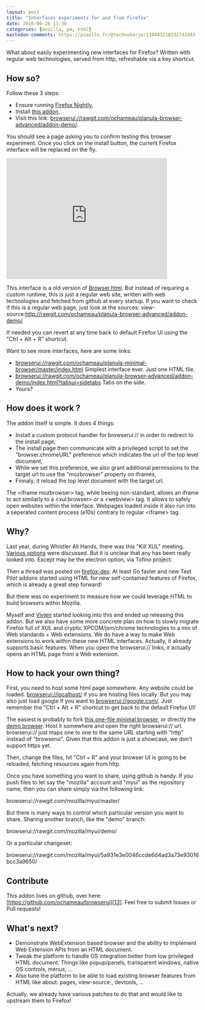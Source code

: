 ```yaml
---
layout: post
title: "Interfaces experiments for and from Firefox"
date: 2016-06-28 11:30
categories: [mozilla, pm, html]
mastodon-comments: https://piaille.fr/@technobarje/110443218332741943
---
```


What about easily experimenting new interfaces for Firefox?
Written with regular web technologies, served from http, refreshable via a key shortcut.

## How so?

Follow these 3 steps:

- Ensure running [Firefox Nightly][4],
- Install [this addon][3],
- Visit this link: [browserui://rawgit.com/ochameau/planula-browser-advanced/addon-demo/][5].

You should see a page asking you to confirm testing this browser experiment.
Once you click on the install button, the current Firefox interface will be replaced on the fly.

<iframe width="420" height="315" src="https://www.youtube.com/embed/JZemGiSl5LA" frameborder="0" allowfullscreen></iframe>

This interface is a old version of [Browser.html][6]. But instead of requiring a custom runtime, this is just a regular web site, written with web technologies and fetched from github at every startup.
If you want to check if this is a regular web page, just look at the sources:
  view-source:http://rawgit.com/ochameau/planula-browser-advanced/addon-demo/

If needed you can revert at any time back to default Firefox UI using the "Ctrl + Alt + R" shortcut.

Want to see more interfaces, here are some links:

* [browserui://rawgit.com/ochameau/planula-minimal-browser/master/index.html][12] Simplest interface ever. Just one HTML file.
* [browserui://rawgit.com/ochameau/planula-browser-advanced/addon-demo/index.html?tabsui=sidetabs][14] Tabs on the side.
* Yours?


## How does it work ?

The addon itself is simple. It does 4 things:

* Install a custom protocol handler for browserui:// in order to redirect to the install page,
* The install page then communicate with a privileged script to set the "browser.chromeURL" preference which indicates the url of the top level document,
* While we set this preference, we also grant additional permissions to the target url to use the "mozbrowser" property on iframes,
* Finnaly, it reload the top level document with the target url.

The &lt;iframe mozbrowser> tag, while beeing non-standard, allows an iframe to act similarly to a &lt;xul:browser> or a &lt;webview> tag. It allows to safely open websites within the interface. Webpages loaded inside it also run into a seperated content process (e10s) contrary to regular &lt;iframe> tag.


## Why?

Last year, during Whistler All Hands, there was this "Kill XUL" meeting.
[Various options][1] were discussed. But it is unclear that any has been really looked into.
Except may be the electron option, via Tofino project.

Then a thread was posted on [firefox-dev][2]. At least Go faster and new Test Pilot addons
started using HTML for new self-contained features of Firefox, which is already a great step forward!

But there was no experiment to measure how we could leverage HTML to build browsers within Mozilla.

Myself and [Vivien][7] started looking into this and ended up releasing this addon.
But we also have some more concrete plan on how to slowly migrate Firefox full of XUL and cryptic XPCOM/jsm/chrome technologies
to a mix of Web standards + Web extensions. We do have a way to make Web extensions to work within these new HTML interfaces.
Actually, it already supports basic features. When you open the browserui:// links, it actually opens an HTML page from a Web extension.


## How to hack your own thing?

First, you need to host some html page somewhere.
Any website could be loaded. [browserui://localhost/][10] if you are hosting files locally.
But you may also just load google if you want to [browserui://google.com/][11].
Just remember the "Ctrl + Alt + R" shortcut to get back to the default Firefox UI!

The easiest is probably to fork [this one-file minimal browser][8], or directly the [demo browser][9].
Host it somewhere and open the right browserui:// url.
browserui:// just maps one to one to the same URL starting with "http" instead of "browserui".
Given that this addon is just a showcase, we don't support https yet.

Then, change the files, hit "Ctrl + R" and your browser UI is going to be reloaded, fetching resources again from http.

Once you have something you want to share, using github is handy.
If you push files to let say the "mozilla" account and "myui" as the repository name,
then you can share simply via the following link:

  browserui://rawgit.com/mozilla/myui/master/

But there is many ways to control which particular version you want to share.
Sharing another branch, like the "demo" branch:

  browserui://rawgit.com/mozilla/myui/demo/

Or a particular changeset:

  browserui://rawgit.com/mozilla/myui/5a931e3e0046ccde6d4ad3a73e93016bcc3a9650/


## Contribute

This addon lives on github, over here: [https://github.com/ochameau/browserui][13].
Feel free to submit Issues or Pull requests!


## What's next?

* Demonstrate WebExtension based browser and the ability to implement Web Extension APIs from an HTML document.
* Tweak the platform to handle OS integration better from low privileged HTML document.
Things like popup/panels, transparent windows, native OS controls, menus, ...
* Also tune the platform to be able to load existing browser features from HTML like about: pages, view-source:, devtools, ...

Actually, we already have various patches to do that and would like to upstream them to Firefox!


[1]: https://public.etherpad-mozilla.org/p/kill-xul-planning
[2]: https://mail.mozilla.org/pipermail/firefox-dev/2015-July/003063.html
[3]: http://techno-barje.fr/public/browser_ui-0.1.2-fx.xpi
[4]: https://nightly.mozilla.org/
[5]: browserui://rawgit.com/ochameau/planula-browser-advanced/addon-demo/
[6]: https://github.com/browserhtml/browserhtml/
[7]: https://github.com/vingtetun/
[8]: https://github.com/ochameau/planula-minimal-browser/
[9]: https://github.com/ochameau/planula-browser-advanced/tree/addon-demo/
[10]: browserui://localhost/
[11]: browserui://google.com/
[12]: browserui://rawgit.com/ochameau/planula-minimal-browser/master/index.html
[13]: https://github.com/ochameau/browserui
[14]: browserui://rawgit.com/ochameau/planula-browser-advanced/addon-demo/index.html?tabsui=sidetabs
